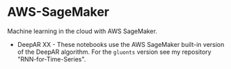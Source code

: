 # AWS-SageMaker
Machine learning in the cloud with AWS SageMaker.

- DeepAR XX - These notebooks use the AWS SageMaker built-in version of the DeepAR algorithm. For the `gluonts` version see my repository "RNN-for-Time-Series". 
